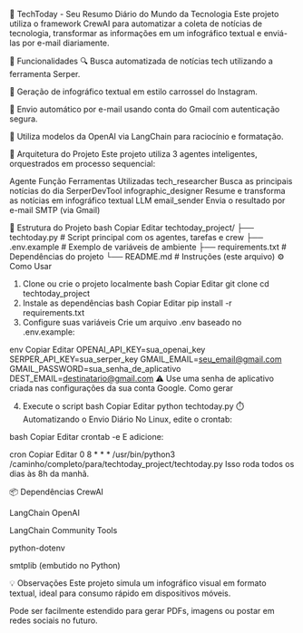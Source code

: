 📰 TechToday - Seu Resumo Diário do Mundo da Tecnologia
Este projeto utiliza o framework CrewAI para automatizar a coleta de notícias de tecnologia, transformar as informações em um infográfico textual e enviá-las por e-mail diariamente.

🚀 Funcionalidades
🔍 Busca automatizada de notícias tech utilizando a ferramenta Serper.

🎨 Geração de infográfico textual em estilo carrossel do Instagram.

📧 Envio automático por e-mail usando conta do Gmail com autenticação segura.

🧠 Utiliza modelos da OpenAI via LangChain para raciocínio e formatação.

🧠 Arquitetura do Projeto
Este projeto utiliza 3 agentes inteligentes, orquestrados em processo sequencial:

Agente	Função	Ferramentas Utilizadas
tech_researcher	Busca as principais notícias do dia	SerperDevTool
infographic_designer	Resume e transforma as notícias em infográfico textual	LLM
email_sender	Envia o resultado por e-mail	SMTP (via Gmail)

📁 Estrutura do Projeto
bash
Copiar
Editar
techtoday_project/
├── techtoday.py           # Script principal com os agentes, tarefas e crew
├── .env.example           # Exemplo de variáveis de ambiente
├── requirements.txt       # Dependências do projeto
└── README.md              # Instruções (este arquivo)
⚙️ Como Usar
1. Clone ou crie o projeto localmente
bash
Copiar
Editar
git clone <url>
cd techtoday_project
2. Instale as dependências
bash
Copiar
Editar
pip install -r requirements.txt
3. Configure suas variáveis
Crie um arquivo .env baseado no .env.example:

env
Copiar
Editar
OPENAI_API_KEY=sua_openai_key
SERPER_API_KEY=sua_serper_key
GMAIL_EMAIL=seu_email@gmail.com
GMAIL_PASSWORD=sua_senha_de_aplicativo
DEST_EMAIL=destinatario@gmail.com
⚠️ Use uma senha de aplicativo criada nas configurações da sua conta Google. Como gerar

4. Execute o script
bash
Copiar
Editar
python techtoday.py
⏱️ Automatizando o Envio Diário
No Linux, edite o crontab:

bash
Copiar
Editar
crontab -e
E adicione:

cron
Copiar
Editar
0 8 * * * /usr/bin/python3 /caminho/completo/para/techtoday_project/techtoday.py
Isso roda todos os dias às 8h da manhã.

📦 Dependências
CrewAI

LangChain OpenAI

LangChain Community Tools

python-dotenv

smtplib (embutido no Python)

💡 Observações
Este projeto simula um infográfico visual em formato textual, ideal para consumo rápido em dispositivos móveis.

Pode ser facilmente estendido para gerar PDFs, imagens ou postar em redes sociais no futuro.

